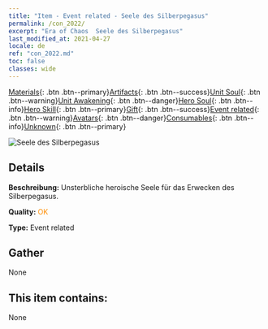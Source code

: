 ```yaml
---
title: "Item - Event related - Seele des Silberpegasus"
permalink: /con_2022/
excerpt: "Era of Chaos  Seele des Silberpegasus"
last_modified_at: 2021-04-27
locale: de
ref: "con_2022.md"
toc: false
classes: wide
---
```

 [Materials](/ItemsDE/){: .btn .btn--primary}[Artifacts](/ItemsDE/Artifacts/){: .btn .btn--success}[Unit Soul](/ItemsDE/UnitSoul/){: .btn .btn--warning}[Unit Awakening](/ItemsDE/UnitAwakening/){: .btn .btn--danger}[Hero Soul](/ItemsDE/HeroSoul/){: .btn .btn--info}[Hero Skill](/ItemsDE/HeroSkill/){: .btn .btn--primary}[Gift](/ItemsDE/Gift/){: .btn .btn--success}[Event related](/ItemsDE/Events/){: .btn .btn--warning}[Avatars](/ItemsDE/Avatars/){: .btn .btn--danger}[Consumables](/ItemsDE/Consumables/){: .btn .btn--info}[Unknown](/ItemsDE/Unknown/){: .btn .btn--primary}

 ![Seele des Silberpegasus](/images/t/juexing_204.png)

## Details
 **Beschreibung:** Unsterbliche heroische Seele für das Erwecken des Silberpegasus.

 **Quality:** <span style="color: #FF8C00">OK</span>

 **Type:** Event related

## Gather

  None

## This item contains:

  None

